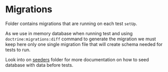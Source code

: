 # Migrations
Folder contains migrations that are running on each test `setUp`.

As we use in memory database when running test and using `doctrine:migrations:diff` command to generate the migration we must keep here only one single migration file that will create schema needed for tests to run.

Look into on [seeders](../seeders) folder for more documentation on how to seed database with data before tests.
